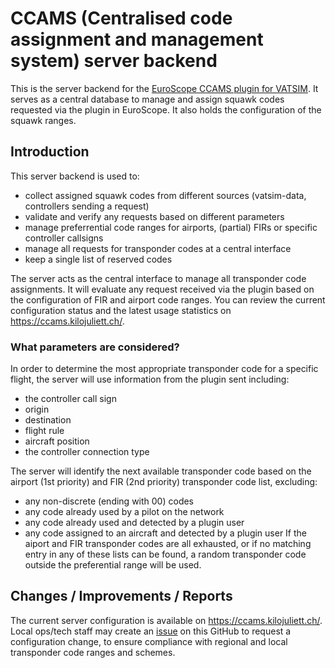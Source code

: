 # CCAMS (Centralised code assignment and management system) server backend

This is the server backend for the [EuroScope CCAMS plugin for VATSIM](https://github.com/kusterjs/CCAMS). It serves as a central database to manage and assign squawk codes requested via the plugin in EuroScope. It also holds the configuration of the squawk ranges.

## Introduction
This server backend is used to:
* collect assigned squawk codes from different sources (vatsim-data, controllers sending a request)
* validate and verify any requests based on different parameters
* manage preferrential code ranges for airports, (partial) FIRs or specific controller callsigns
* manage all requests for transponder codes at a central interface
* keep a single list of reserved codes

The server acts as the central interface to manage all transponder code assignments. It will evaluate any request received via the plugin based on the configuration of FIR and airport code ranges. You can review the current configuration status and the latest usage statistics on https://ccams.kilojuliett.ch/.

### What parameters are considered?
In order to determine the most appropriate transponder code for a specific flight, the server will use information from the plugin sent including:
* the controller call sign
* origin
* destination
* flight rule
* aircraft position
* the controller connection type

The server will identify the next available transponder code based on the airport (1st priority) and FIR (2nd priority) transponder code list, excluding:
* any non-discrete (ending with 00) codes
* any code already used by a pilot on the network
* any code already used and detected by a plugin user
* any code assigned to an aircraft and detected by a plugin user
If the aiport and FIR transponder codes are all exhausted, or if no matching entry in any of these lists can be found, a random transponder code outside the preferential range will be used.


## Changes / Improvements / Reports
The current server configuration is available on https://ccams.kilojuliett.ch/.
Local ops/tech staff may create an [issue](https://github.com/kusterjs/CCAMS-server/issues) on this GitHub to request a configuration change, to ensure compliance with regional and local transponder code ranges and schemes.
